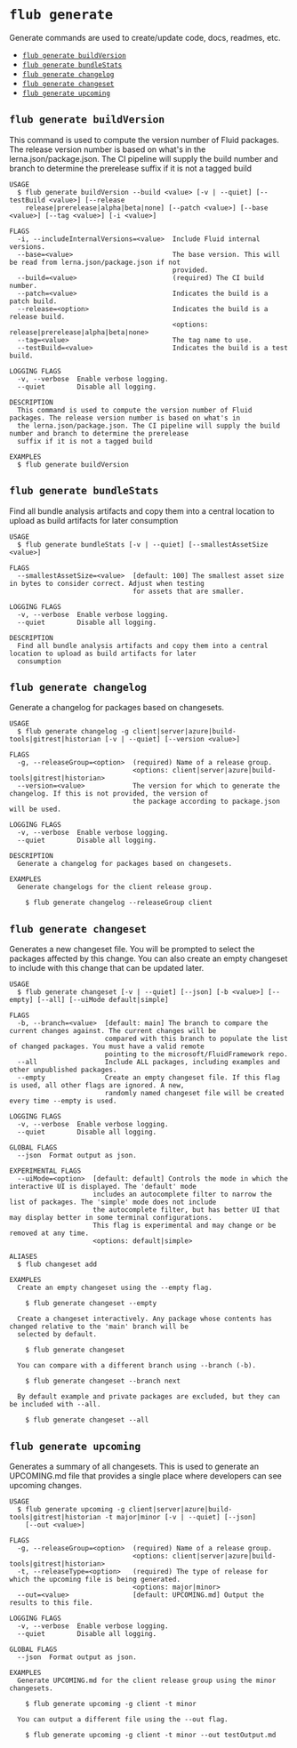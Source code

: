 `flub generate`
===============

Generate commands are used to create/update code, docs, readmes, etc.

* [`flub generate buildVersion`](#flub-generate-buildversion)
* [`flub generate bundleStats`](#flub-generate-bundlestats)
* [`flub generate changelog`](#flub-generate-changelog)
* [`flub generate changeset`](#flub-generate-changeset)
* [`flub generate upcoming`](#flub-generate-upcoming)

## `flub generate buildVersion`

This command is used to compute the version number of Fluid packages. The release version number is based on what's in the lerna.json/package.json. The CI pipeline will supply the build number and branch to determine the prerelease suffix if it is not a tagged build

```
USAGE
  $ flub generate buildVersion --build <value> [-v | --quiet] [--testBuild <value>] [--release
    release|prerelease|alpha|beta|none] [--patch <value>] [--base <value>] [--tag <value>] [-i <value>]

FLAGS
  -i, --includeInternalVersions=<value>  Include Fluid internal versions.
  --base=<value>                         The base version. This will be read from lerna.json/package.json if not
                                         provided.
  --build=<value>                        (required) The CI build number.
  --patch=<value>                        Indicates the build is a patch build.
  --release=<option>                     Indicates the build is a release build.
                                         <options: release|prerelease|alpha|beta|none>
  --tag=<value>                          The tag name to use.
  --testBuild=<value>                    Indicates the build is a test build.

LOGGING FLAGS
  -v, --verbose  Enable verbose logging.
  --quiet        Disable all logging.

DESCRIPTION
  This command is used to compute the version number of Fluid packages. The release version number is based on what's in
  the lerna.json/package.json. The CI pipeline will supply the build number and branch to determine the prerelease
  suffix if it is not a tagged build

EXAMPLES
  $ flub generate buildVersion
```

## `flub generate bundleStats`

Find all bundle analysis artifacts and copy them into a central location to upload as build artifacts for later consumption

```
USAGE
  $ flub generate bundleStats [-v | --quiet] [--smallestAssetSize <value>]

FLAGS
  --smallestAssetSize=<value>  [default: 100] The smallest asset size in bytes to consider correct. Adjust when testing
                               for assets that are smaller.

LOGGING FLAGS
  -v, --verbose  Enable verbose logging.
  --quiet        Disable all logging.

DESCRIPTION
  Find all bundle analysis artifacts and copy them into a central location to upload as build artifacts for later
  consumption
```

## `flub generate changelog`

Generate a changelog for packages based on changesets.

```
USAGE
  $ flub generate changelog -g client|server|azure|build-tools|gitrest|historian [-v | --quiet] [--version <value>]

FLAGS
  -g, --releaseGroup=<option>  (required) Name of a release group.
                               <options: client|server|azure|build-tools|gitrest|historian>
  --version=<value>            The version for which to generate the changelog. If this is not provided, the version of
                               the package according to package.json will be used.

LOGGING FLAGS
  -v, --verbose  Enable verbose logging.
  --quiet        Disable all logging.

DESCRIPTION
  Generate a changelog for packages based on changesets.

EXAMPLES
  Generate changelogs for the client release group.

    $ flub generate changelog --releaseGroup client
```

## `flub generate changeset`

Generates a new changeset file. You will be prompted to select the packages affected by this change. You can also create an empty changeset to include with this change that can be updated later.

```
USAGE
  $ flub generate changeset [-v | --quiet] [--json] [-b <value>] [--empty] [--all] [--uiMode default|simple]

FLAGS
  -b, --branch=<value>  [default: main] The branch to compare the current changes against. The current changes will be
                        compared with this branch to populate the list of changed packages. You must have a valid remote
                        pointing to the microsoft/FluidFramework repo.
  --all                 Include ALL packages, including examples and other unpublished packages.
  --empty               Create an empty changeset file. If this flag is used, all other flags are ignored. A new,
                        randomly named changeset file will be created every time --empty is used.

LOGGING FLAGS
  -v, --verbose  Enable verbose logging.
  --quiet        Disable all logging.

GLOBAL FLAGS
  --json  Format output as json.

EXPERIMENTAL FLAGS
  --uiMode=<option>  [default: default] Controls the mode in which the interactive UI is displayed. The 'default' mode
                     includes an autocomplete filter to narrow the list of packages. The 'simple' mode does not include
                     the autocomplete filter, but has better UI that may display better in some terminal configurations.
                     This flag is experimental and may change or be removed at any time.
                     <options: default|simple>

ALIASES
  $ flub changeset add

EXAMPLES
  Create an empty changeset using the --empty flag.

    $ flub generate changeset --empty

  Create a changeset interactively. Any package whose contents has changed relative to the 'main' branch will be
  selected by default.

    $ flub generate changeset

  You can compare with a different branch using --branch (-b).

    $ flub generate changeset --branch next

  By default example and private packages are excluded, but they can be included with --all.

    $ flub generate changeset --all
```

## `flub generate upcoming`

Generates a summary of all changesets. This is used to generate an UPCOMING.md file that provides a single place where developers can see upcoming changes.

```
USAGE
  $ flub generate upcoming -g client|server|azure|build-tools|gitrest|historian -t major|minor [-v | --quiet] [--json]
    [--out <value>]

FLAGS
  -g, --releaseGroup=<option>  (required) Name of a release group.
                               <options: client|server|azure|build-tools|gitrest|historian>
  -t, --releaseType=<option>   (required) The type of release for which the upcoming file is being generated.
                               <options: major|minor>
  --out=<value>                [default: UPCOMING.md] Output the results to this file.

LOGGING FLAGS
  -v, --verbose  Enable verbose logging.
  --quiet        Disable all logging.

GLOBAL FLAGS
  --json  Format output as json.

EXAMPLES
  Generate UPCOMING.md for the client release group using the minor changesets.

    $ flub generate upcoming -g client -t minor

  You can output a different file using the --out flag.

    $ flub generate upcoming -g client -t minor --out testOutput.md
```
